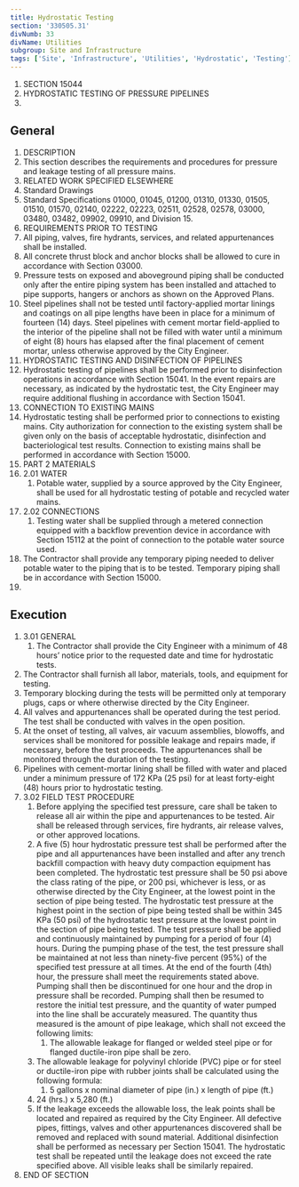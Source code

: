 ```yaml
---
title: Hydrostatic Testing
section: '330505.31'
divNumb: 33
divName: Utilities
subgroup: Site and Infrastructure
tags: ['Site', 'Infrastructure', 'Utilities', 'Hydrostatic', 'Testing']
---
```


   1. SECTION 15044
1. HYDROSTATIC TESTING OF PRESSURE PIPELINES
1. 
## General

01. DESCRIPTION
   1. This section describes the requirements and procedures for pressure and leakage testing of all pressure mains.
02. RELATED WORK SPECIFIED ELSEWHERE
   1. Standard Drawings
2. Standard Specifications 01000, 01045, 01200, 01310, 01330, 01505, 01510, 01570, 02140, 02222, 02223, 02511, 02528, 02578, 03000, 03480, 03482, 09902, 09910, and Division 15.
03. REQUIREMENTS PRIOR TO TESTING
   1. All piping, valves, fire hydrants, services, and related appurtenances shall be installed.
2. All concrete thrust block and anchor blocks shall be allowed to cure in accordance with Section 03000.
3. Pressure tests on exposed and aboveground piping shall be conducted only after the entire piping system has been installed and attached to pipe supports, hangers or anchors as shown on the Approved Plans.
4. Steel pipelines shall not be tested until factory-applied mortar linings and coatings on all pipe lengths have been in place for a minimum of fourteen (14) days. Steel pipelines with cement mortar field-applied to the interior of the pipeline shall not be filled with water until a minimum of eight (8) hours has elapsed after the final placement of cement mortar, unless otherwise approved by the City Engineer.
04. HYDROSTATIC TESTING AND DISINFECTION OF PIPELINES
   1. Hydrostatic testing of pipelines shall be performed prior to disinfection operations in accordance with Section 15041. In the event repairs are necessary, as indicated by the hydrostatic test, the City Engineer may require additional flushing in accordance with Section 15041.
05. CONNECTION TO EXISTING MAINS
   1. Hydrostatic testing shall be performed prior to connections to existing mains. City authorization for connection to the existing system shall be given only on the basis of acceptable hydrostatic, disinfection and bacteriological test results. Connection to existing mains shall be performed in accordance with Section 15000.
1. PART 2 MATERIALS
1. 2.01 WATER
   1. Potable water, supplied by a source approved by the City Engineer, shall be used for all hydrostatic testing of potable and recycled water mains.
1. 2.02 CONNECTIONS
   1. Testing water shall be supplied through a metered connection equipped with a backflow prevention device in accordance with Section 15112 at the point of connection to the potable water source used.
2. The Contractor shall provide any temporary piping needed to deliver potable water to the piping that is to be tested. Temporary piping shall be in accordance with Section 15000.
1. 

## Execution

1. 3.01 GENERAL
   1. The Contractor shall provide the City Engineer with a minimum of 48 hours’ notice prior to the requested date and time for hydrostatic tests.
2. The Contractor shall furnish all labor, materials, tools, and equipment for testing.
3. Temporary blocking during the tests will be permitted only at temporary plugs, caps or where otherwise directed by the City Engineer.
4. All valves and appurtenances shall be operated during the test period. The test shall be conducted with valves in the open position.
5. At the onset of testing, all valves, air vacuum assemblies, blowoffs, and services shall be monitored for possible leakage and repairs made, if necessary, before the test proceeds. The appurtenances shall be monitored through the duration of the testing. 
6. Pipelines with cement-mortar lining shall be filled with water and placed under a minimum pressure of 172 KPa (25 psi) for at least forty-eight (48) hours prior to hydrostatic testing.
1. 3.02 FIELD TEST PROCEDURE
   1. Before applying the specified test pressure, care shall be taken to release all air within the pipe and appurtenances to be tested. Air shall be released through services, fire hydrants, air release valves, or other approved locations.
   1. A five (5) hour hydrostatic pressure test shall be performed after the pipe and all appurtenances have been installed and after any trench backfill compaction with heavy duty compaction equipment has been completed. The hydrostatic test pressure shall be 50 psi above the class rating of the pipe, or 200 psi, whichever is less, or as otherwise directed by the City Engineer, at the lowest point in the section of pipe being tested. The hydrostatic test pressure at the highest point in the section of pipe being tested shall be within 345 KPa (50 psi) of the hydrostatic test pressure at the lowest point in the section of pipe being tested. The test pressure shall be applied and continuously maintained by pumping for a period of four (4) hours. During the pumping phase of the test, the test pressure shall be maintained at not less than ninety-five percent (95%) of the specified test pressure at all times. At the end of the fourth (4th) hour, the pressure shall meet the requirements stated above. Pumping shall then be discontinued for one hour and the drop in pressure shall be recorded. Pumping shall then be resumed to restore the initial test pressure, and the quantity of water pumped into the line shall be accurately measured. The quantity thus measured is the amount of pipe leakage, which shall not exceed the following limits:
      1. The allowable leakage for flanged or welded steel pipe or for flanged ductile-iron pipe shall be zero.
   1. The allowable leakage for polyvinyl chloride (PVC) pipe or for steel or ductile-iron pipe with rubber joints shall be calculated using the following formula:
      1. 5 gallons x nominal diameter of pipe (in.) x length of pipe (ft.)
   1. 24 (hrs.) x 5,280 (ft.)
   1. If the leakage exceeds the allowable loss, the leak points shall be located and repaired as required by the City Engineer. All defective pipes, fittings, valves and other appurtenances discovered shall be removed and replaced with sound material. Additional disinfection shall be performed as necessary per Section 15041. The hydrostatic test shall be repeated until the leakage does not exceed the rate specified above. All visible leaks shall be similarly repaired.
1. END OF SECTION


